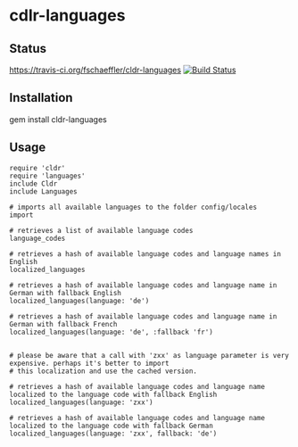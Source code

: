 cdlr-languages
==============
Status
------
https://travis-ci.org/fschaeffler/cldr-languages
[![Build Status](https://secure.travis-ci.org/fschaeffler/cldr-languages.png)](http://travis-ci.org/fschaeffler/cldr-languages)

Installation
------------
gem install cldr-languages

Usage
-----
    require 'cldr'
    require 'languages'
    include Cldr
    include Languages

    # imports all available languages to the folder config/locales
    import

    # retrieves a list of available language codes
    language_codes

    # retrieves a hash of available language codes and language names in English
    localized_languages

    # retrieves a hash of available language codes and language name in German with fallback English
    localized_languages(language: 'de')

    # retrieves a hash of available language codes and language name in German with fallback French
    localized_languages(language: 'de', :fallback 'fr')


    # please be aware that a call with 'zxx' as language parameter is very expensive. perhaps it's better to import
    # this localization and use the cached version.

    # retrieves a hash of available language codes and language name localized to the language code with fallback English
    localized_languages(language: 'zxx')

    # retrieves a hash of available language codes and language name localized to the language code with fallback German
    localized_languages(language: 'zxx', fallback: 'de')
